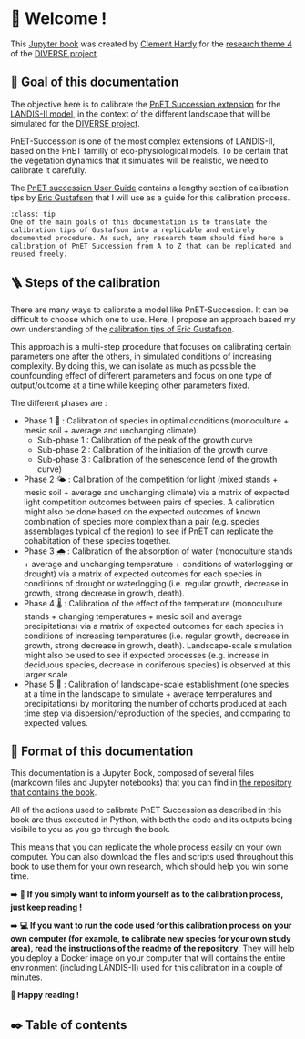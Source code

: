 # 👋 Welcome !

This [Jupyter book](https://jupyterbook.org) was created by [Clement Hardy](https://klemet.github.io/) for the [research theme 4](https://diverseproject.uqo.ca/theme-4-evaluation-various-forest-management-approaches/) of the [DIVERSE project](https://diverseproject.uqo.ca/).

## 🎯 Goal of this documentation

The objective here is to calibrate the [PnET Succession extension](https://github.com/LANDIS-II-Foundation/Extension-PnET-Succession) for the [LANDIS-II model](https://www.landis-ii.org/), in the context of the different landscape that will be simulated for the [DIVERSE project](https://diverseproject.uqo.ca/).

PnET-Succession is one of the most complex extensions of LANDIS-II, based on the PnET familly of eco-physiological models. To be certain that the vegetation dynamics that it simulates will be realistic, we need to calibrate it carefully.

The [PnET succession User Guide](https://github.com/LANDIS-II-Foundation/Extension-PnET-Succession/blob/master/deploy/docs/LANDIS-II%20PnET-Succession%20v5.1%20User%20Guide.pdf) contains a lengthy section of calibration tips by [Eric Gustafson](https://research.fs.usda.gov/about/people/gustafson) that I will use as a guide for this calibration process.

```{admonition} Making the calibration of PnET easier for everyone
:class: tip
One of the main goals of this documentation is to translate the calibration tips of Gustafson into a replicable and entirely documented procedure. As such, any research team should find here a calibration of PnET Succession from A to Z that can be replicated and reused freely.
```

## 🪜 Steps of the calibration

There are many ways to calibrate a model like PnET-Succession. It can be difficult to choose which one to use. Here, I propose an approach based my own understanding of the [calibration tips of Eric Gustafson](https://github.com/LANDIS-II-Foundation/Extension-PnET-Succession/blob/master/deploy/docs/LANDIS-II%20PnET-Succession%20v5.1%20User%20Guide.pdf).

This approach is a multi-step procedure that focuses on calibrating certain parameters one after the others, in simulated conditions of increasing complexity. By doing this, we can isolate as much as possible the counfounding effect of different parameters and focus on one type of output/outcome at a time while keeping other parameters fixed.

The different phases are :

- Phase 1 🌳 : Calibration of species in optimal conditions (monoculture + mesic soil + average and unchanging climate).
    - Sub-phase 1 : Calibration of the peak of the growth curve
    - Sub-phase 2 : Calibration of the initiation of the growth curve
    - Sub-phase 3 : Calibration of the senescence (end of the growth curve)
- Phase 2 🌤️ : Calibration of the competition for light (mixed stands + mesic soil + average and unchanging climate) via a matrix of expected light competition outcomes between pairs of species. A calibration might also be done based on the expected outcomes of known combination of species more complex than a pair (e.g. species assemblages typical of the region) to see if PnET can replicate the cohabitation of these species together.
- Phase 3 🌧️ : Calibration of the absorption of water (monoculture stands + average and unchanging temperature + conditions of waterlogging or drought) via a matrix of expected outcomes for each species in conditions of drought or waterlogging (i.e. regular growth, decrease in growth, strong decrease in growth, death).
- Phase 4 🌡️ : Calibration of the effect of the temperature (monoculture stands + changing temperatures + mesic soil and average precipitations) via a matrix of expected outcomes for each species in conditions of increasing temperatures (i.e. regular growth, decrease in growth, strong decrease in growth, death). Landscape-scale simulation might also be used to see if expected processes (e.g. increase in deciduous species, decrease in coniferous species) is observed at this larger scale.
- Phase 5 🌱 : Calibration of landscape-scale establishment (one species at a time in the landscape to simulate + average temperatures and precipitations) by monitoring the number of cohorts produced at each time step via dispersion/reproduction of the species, and comparing to expected values.

## 📖 Format of this documentation

This documentation is a Jupyter Book, composed of several files (markdown files and Jupyter notebooks) that you can find in [the repository that contains the book](https://github.com/Klemet/Calibration_PnET_DIVERSE).

All of the actions used to calibrate PnET Succession as described in this book are thus executed in Python, with both the code and its outputs being visibile to you as you go through the book.

This means that you can replicate the whole process easily on your own computer. You can also download the files and scripts used throughout this book to use them for your own research, which should help you win some time.

➡️ **📖 If you simply want to inform yourself as to the calibration process, just keep reading !**

➡️ **💻 If you want to run the code used for this calibration process on your own computer (for example, to calibrate new species for your own study area), read the instructions of [the readme of the repository](https://github.com/Klemet/Calibration_PnET_DIVERSE/blob/main/README.md)**. They will help you deploy a Docker image on your computer that will contains the entire environment (including LANDIS-II) used for this calibration in a couple of minutes. 

**📖 Happy reading !**

## ✒️ Table of contents

```{tableofcontents}
```
